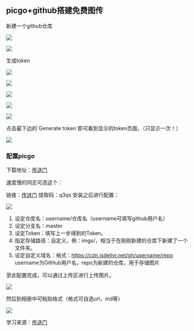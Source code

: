 ## picgo+github搭建免费图传


<p class="note note-success">新建一个github仓库</p>

![](https://cdn.jsdelivr.net/gh/pingfan443/blog-imgs/imgs20200702161344.png)

![](https://cdn.jsdelivr.net/gh/pingfan443/blog-imgs/imgs20200702161336.png)

<p class="note note-success">生成token</p>

![](https://cdn.jsdelivr.net/gh/pingfan443/blog-imgs/imgs20200702161337.png)

![](https://cdn.jsdelivr.net/gh/pingfan443/blog-imgs/imgs20200702161338.png)

![](https://cdn.jsdelivr.net/gh/pingfan443/blog-imgs/imgs20200702161340.png)

![](https://cdn.jsdelivr.net/gh/pingfan443/blog-imgs/imgs20200702161339.png)

![](https://cdn.jsdelivr.net/gh/pingfan443/blog-imgs/imgs20200702161341.png)


<p class="note note-success">点击最下边的`Generate token`即可看到显示的token页面。（只显示一次！）</p>

![](https://cdn.jsdelivr.net/gh/pingfan443/blog-imgs/imgs20200702162125.png)

### 配置picgo

下载地址：[传送门](https://github.com/Molunerfinn/PicGo)

速度慢的同志可选这个：

链接：[传送门](https://pan.baidu.com/s/12Hhu5yTL4-ECM54M1oc1Mw )
提取码：q3qs 
安装之后进行配置：

![](https://cdn.jsdelivr.net/gh/pingfan443/blog-imgs/imgs20200702161342.png)

1. 设定仓库名：username/仓库名（username可填写github用户名）
2. 设定分支名：master
3. 设定Token：填写上一步得到的Token。
4. 指定存储路径：自定义，例：imgs/，相当于在刚刚新建的仓库下新建了一个文件夹。
5. 设定自定义域名：格式：https://cdn.jsdelivr.net/gh/username/repo
   username为GitHub用户名，repo为新建的仓库，用于存储图片

至此配置完成，可以通过上传区进行上传图片。

![](https://cdn.jsdelivr.net/gh/pingfan443/blog-imgs/imgs20200702161343.png)

然后到相册中可粘贴格式（格式可自选url，md等）

![](https://cdn.jsdelivr.net/gh/pingfan443/blog-imgs/imgs20200702161345.png)

学习来源：[传送门](https://yafine-blog.cn/posts/eb3a.html)
